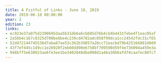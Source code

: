 ```yaml
---
title: A Fistful of Links - June 10, 2019
date: 2019-06-10 00:00:00
year: 2
edition: 23
links:
- ec923e37a075d2390695daa5b31db6a6cb685d76b4cb4b4431febe4f1eac05af
- 2a5bb4c167c8325d700be6be4c239cd4782adc058f99dca1cc24542fdc31cf65
- 52d472144745536d7aba87ae53c362b39857a28cc71eacbd79b425166881d669
- 43f7ef445c149cc1e26920f2eb60dd90e6758bf709590d59f4e736094a459e3a
- 946bff5e638923ae6fe3ee1be3402848dbe098d1a46a30b6afd74caa7ec80fc7
---
```

